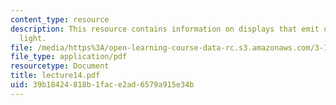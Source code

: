 ```yaml
---
content_type: resource
description: This resource contains information on displays that emit or modulate
  light.
file: /media/https%3A/open-learning-course-data-rc.s3.amazonaws.com/3-15-electrical-optical-magnetic-materials-and-devices-fall-2006/39b18424818b1face2ad6579a915e34b_lecture14.pdf
file_type: application/pdf
resourcetype: Document
title: lecture14.pdf
uid: 39b18424-818b-1fac-e2ad-6579a915e34b
---
```

